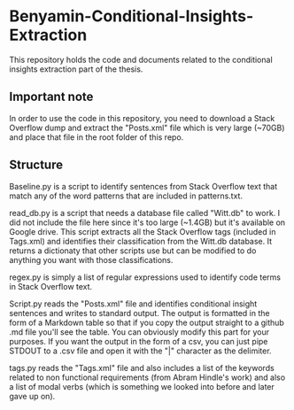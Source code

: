 # Benyamin-Conditional-Insights-Extraction
This repository holds the code and documents related to the conditional insights extraction part of the thesis. 


## Important note

In order to use the code in this repository, you need to download a Stack Overflow dump and extract the "Posts.xml" file which is very large (~70GB) and place that file in the root folder of this repo. 

## Structure

Baseline.py is a script to identify sentences from Stack Overflow text that match any of the word patterns that are included in patterns.txt. 

read_db.py is a script that needs a database file called "Witt.db" to work. I did not include the file here since it's too large (~1.4GB) but it's available on Google drive. This script extracts all the Stack Overflow tags (included in Tags.xml) and identifies their classification from the Witt.db database. It returns a dictionaty that other scripts use but can be modified to do anything you want with those classifications. 


regex.py is simply a list of regular expressions used to identify code terms in Stack Overflow text. 

Script.py reads the "Posts.xml" file and identifies conditional insight sentences and writes to standard output. The output is formatted in the form of a Markdown table so that if you copy the output straight to a github .md file you'll see the table. You can obviously modify this part for your purposes. If you want the output in the form of a csv, you can just pipe STDOUT to a .csv file and open it with the "|" character as the delimiter. 


tags.py reads the "Tags.xml" file and also includes a list of the keywords related to non functional requirements (from Abram Hindle's work) and also a list of modal verbs (which is something we looked into before and later gave up on). 
